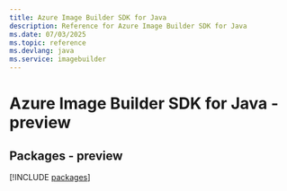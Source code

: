 ```yaml
---
title: Azure Image Builder SDK for Java
description: Reference for Azure Image Builder SDK for Java
ms.date: 07/03/2025
ms.topic: reference
ms.devlang: java
ms.service: imagebuilder
---
```

# Azure Image Builder SDK for Java - preview
## Packages - preview
[!INCLUDE [packages](image-builder-index.md)]